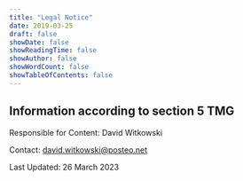 ```yaml
---
title: "Legal Notice"
date: 2019-03-25
draft: false
showDate: false
showReadingTime: false
showAuthor: false
showWordCount: false
showTableOfContents: false
---
```


## Information according to section 5 TMG

Responsible for Content: David Witkowski

Contact: david.witkowski@posteo.net

Last Updated: 26 March 2023